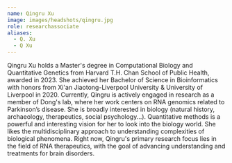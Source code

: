 ```yaml
---
name: Qingru Xu
image: images/headshots/qingru.jpg
role: researchassociate
aliases:
  - Q. Xu
  - Q Xu
---
```


Qingru Xu holds a Master's degree in Computational Biology and Quantitative Genetics from Harvard T.H. Chan School of Public Health, awarded in 2023. She achieved her Bachelor of Science in Bioinformatics with honors from Xi'an Jiaotong-Liverpool University & University of Liverpool in 2020. Currently, Qingru is actively engaged in research as a member of Dong's lab, where her work centers on RNA genomics related to Parkinson’s disease. She is broadly interested in biology (natural history, archaeology, therapeutics, social psychology...). Quantitative methods is a powerful and interesting vision for her to look into the biology world. She likes the multidisciplinary approach to understanding complexities of biological phenomena. Right now, Qingru's primary research focus lies in the field of RNA therapeutics, with the goal of advancing understanding and treatments for brain disorders. 



















